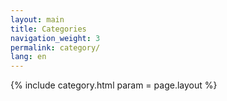 ```yaml
---
layout: main
title: Categories
navigation_weight: 3
permalink: category/
lang: en
---
```


{% include category.html param = page.layout %}
